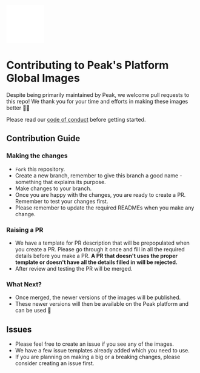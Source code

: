 <img src=".github/images/peak.gif" width="100" height="100" />

# Contributing to Peak's Platform Global Images
Despite being primarily maintained by Peak, we welcome pull requests to this repo! We thank you for your time and efforts in making these images better 🙌🏻

Please read our [code of conduct](./CODE_OF_CONDUCT.md) before getting started.

## Contribution Guide
### Making the changes
- `Fork` this repository.
- Create a new branch, remember to give this branch a good name - something that explains its purpose.
- Make changes to your branch.
- Once you are happy with the changes, you are ready to create a PR. Remember to test your changes first.
- Please remember to update the required READMEs when you make any change.

### Raising a PR
- We have a template for PR description that will be prepopulated when you create a PR. Please go through it once and fill in all the required details before you make a PR. **A PR that doesn't uses the proper template or doesn't have all the details filled in will be rejected.**
- After review and testing the PR will be merged.

### What Next?
- Once merged, the newer versions of the images will be published.
- These newer versions will then be available on the Peak platform and can be used 🎉

## Issues
- Please feel free to create an issue if you see any of the images.
- We have a few issue templates already added which you need to use.
- If you are planning on making a big or a breaking changes, please consider creating an issue first.